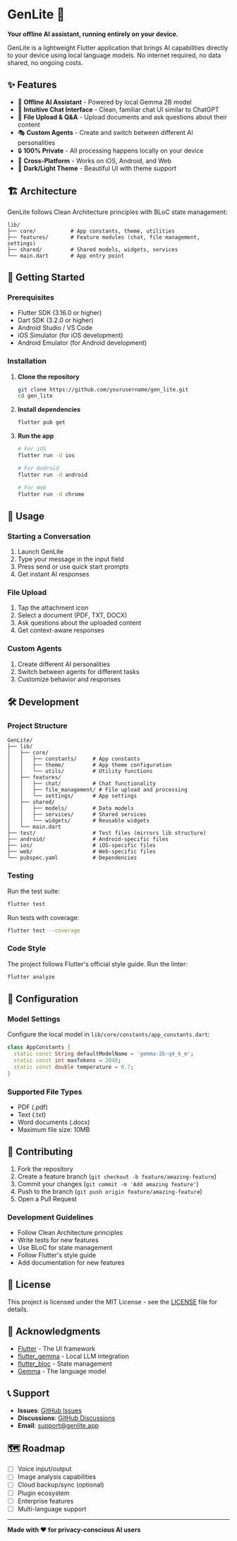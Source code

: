 # GenLite 🚀

**Your offline AI assistant, running entirely on your device.**

GenLite is a lightweight Flutter application that brings AI capabilities directly to your device using local language models. No internet required, no data shared, no ongoing costs.

## ✨ Features

- 🤖 **Offline AI Assistant** - Powered by local Gemma 2B model
- 💬 **Intuitive Chat Interface** - Clean, familiar chat UI similar to ChatGPT
- 📁 **File Upload & Q&A** - Upload documents and ask questions about their content
- 🎭 **Custom Agents** - Create and switch between different AI personalities
- 🔒 **100% Private** - All processing happens locally on your device
- 📱 **Cross-Platform** - Works on iOS, Android, and Web
- 🌙 **Dark/Light Theme** - Beautiful UI with theme support

## 🏗️ Architecture

GenLite follows Clean Architecture principles with BLoC state management:

```
lib/
├── core/           # App constants, theme, utilities
├── features/       # Feature modules (chat, file management, settings)
├── shared/         # Shared models, widgets, services
└── main.dart       # App entry point
```

## 🚀 Getting Started

### Prerequisites

- Flutter SDK (3.16.0 or higher)
- Dart SDK (3.2.0 or higher)
- Android Studio / VS Code
- iOS Simulator (for iOS development)
- Android Emulator (for Android development)

### Installation

1. **Clone the repository**
   ```bash
   git clone https://github.com/yourusername/gen_lite.git
   cd gen_lite
   ```

2. **Install dependencies**
   ```bash
   flutter pub get
   ```

3. **Run the app**
   ```bash
   # For iOS
   flutter run -d ios
   
   # For Android
   flutter run -d android
   
   # For Web
   flutter run -d chrome
   ```

## 📱 Usage

### Starting a Conversation
1. Launch GenLite
2. Type your message in the input field
3. Press send or use quick start prompts
4. Get instant AI responses

### File Upload
1. Tap the attachment icon
2. Select a document (PDF, TXT, DOCX)
3. Ask questions about the uploaded content
4. Get context-aware responses

### Custom Agents
1. Create different AI personalities
2. Switch between agents for different tasks
3. Customize behavior and responses

## 🛠️ Development

### Project Structure

```
GenLite/
├── lib/
│   ├── core/
│   │   ├── constants/     # App constants
│   │   ├── theme/         # App theme configuration
│   │   └── utils/         # Utility functions
│   ├── features/
│   │   ├── chat/          # Chat functionality
│   │   ├── file_management/ # File upload and processing
│   │   └── settings/      # App settings
│   ├── shared/
│   │   ├── models/        # Data models
│   │   ├── services/      # Shared services
│   │   └── widgets/       # Reusable widgets
│   └── main.dart
├── test/                  # Test files (mirrors lib structure)
├── android/               # Android-specific files
├── ios/                   # iOS-specific files
├── web/                   # Web-specific files
└── pubspec.yaml           # Dependencies
```

### Testing

Run the test suite:
```bash
flutter test
```

Run tests with coverage:
```bash
flutter test --coverage
```

### Code Style

The project follows Flutter's official style guide. Run the linter:
```bash
flutter analyze
```

## 🔧 Configuration

### Model Settings

Configure the local model in `lib/core/constants/app_constants.dart`:

```dart
class AppConstants {
  static const String defaultModelName = 'gemma-2b-q4_k_m';
  static const int maxTokens = 2048;
  static const double temperature = 0.7;
}
```

### Supported File Types

- PDF (.pdf)
- Text (.txt)
- Word documents (.docx)
- Maximum file size: 10MB

## 🤝 Contributing

1. Fork the repository
2. Create a feature branch (`git checkout -b feature/amazing-feature`)
3. Commit your changes (`git commit -m 'Add amazing feature'`)
4. Push to the branch (`git push origin feature/amazing-feature`)
5. Open a Pull Request

### Development Guidelines

- Follow Clean Architecture principles
- Write tests for new features
- Use BLoC for state management
- Follow Flutter's style guide
- Add documentation for new features

## 📄 License

This project is licensed under the MIT License - see the [LICENSE](LICENSE) file for details.

## 🙏 Acknowledgments

- [Flutter](https://flutter.dev/) - The UI framework
- [flutter_gemma](https://pub.dev/packages/flutter_gemma) - Local LLM integration
- [flutter_bloc](https://pub.dev/packages/flutter_bloc) - State management
- [Gemma](https://ai.google.dev/gemma) - The language model

## 📞 Support

- **Issues**: [GitHub Issues](https://github.com/yourusername/gen_lite/issues)
- **Discussions**: [GitHub Discussions](https://github.com/yourusername/gen_lite/discussions)
- **Email**: support@genlite.app

## 🗺️ Roadmap

- [ ] Voice input/output
- [ ] Image analysis capabilities
- [ ] Cloud backup/sync (optional)
- [ ] Plugin ecosystem
- [ ] Enterprise features
- [ ] Multi-language support

---

**Made with ❤️ for privacy-conscious AI users**
